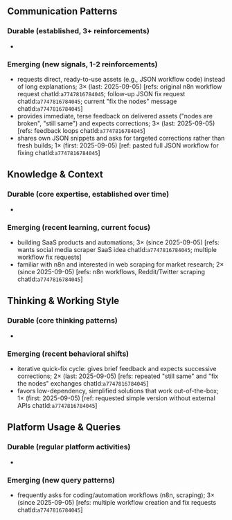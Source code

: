 ## Communication Patterns
### Durable (established, 3+ reinforcements)
-

### Emerging (new signals, 1-2 reinforcements)
- requests direct, ready-to-use assets (e.g., JSON workflow code) instead of long explanations; 3× (last: 2025-09-05) [refs: original n8n workflow request chatId:`a7747816784045`; follow-up JSON fix request chatId:`a7747816784045`; current "fix the nodes" message chatId:`a7747816784045`]
- provides immediate, terse feedback on delivered assets ("nodes are broken", "still same") and expects corrections; 3× (last: 2025-09-05) [refs: feedback loops chatId:`a7747816784045`]
- shares own JSON snippets and asks for targeted corrections rather than fresh builds; 1× (first: 2025-09-05) [ref: pasted full JSON workflow for fixing chatId:`a7747816784045`]

## Knowledge & Context
### Durable (core expertise, established over time)
-

### Emerging (recent learning, current focus)
- building SaaS products and automations; 3× (since 2025-09-05) [refs: wants social media scraper SaaS idea chatId:`a7747816784045`; multiple workflow fix requests]
- familiar with n8n and interested in web scraping for market research; 2× (since 2025-09-05) [refs: n8n workflows, Reddit/Twitter scraping chatId:`a7747816784045`]

## Thinking & Working Style
### Durable (core thinking patterns)
-

### Emerging (recent behavioral shifts)
- iterative quick-fix cycle: gives brief feedback and expects successive corrections; 2× (last: 2025-09-05) [refs: repeated "still same" and "fix the nodes" exchanges chatId:`a7747816784045`]
- favors low-dependency, simplified solutions that work out-of-the-box; 1× (first: 2025-09-05) [ref: requested simple version without external APIs chatId:`a7747816784045`]

## Platform Usage & Queries
### Durable (regular platform activities)
-

### Emerging (new query patterns)
- frequently asks for coding/automation workflows (n8n, scraping); 3× (since 2025-09-05) [refs: multiple workflow creation and fix requests chatId:`a7747816784045`]
